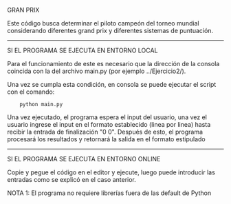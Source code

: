 GRAN PRIX

Este código busca determinar el piloto campeón del torneo mundial considerando diferentes grand prix y diferentes sistemas de puntuación.

_____________________________________________________________________________________________
SI EL PROGRAMA SE EJECUTA EN ENTORNO LOCAL

Para el funcionamiento de este es necesario que la dirección de la consola coincida con la del archivo main.py (por ejemplo ../Ejercicio2/).

Una vez se cumpla esta condición, en consola se puede ejecutar el script con el comando:

        python main.py

Una vez ejecutado, el programa espera el input del usuario, una vez el usuario ingrese el input en el formato establecido (linea por linea) hasta recibir la entrada de finalización "0 0". Después de esto, el programa procesará los resultados y retornará la salida en el formato estipulado

_____________________________________________________________________________________________
SI EL PROGRAMA SE EJECUTA EN ENTORNO ONLINE

Copie y pegue el código en el editor y ejecute, luego puede introducir las entradas como se explicó en el caso anterior.

NOTA 1: El programa no requiere librerías fuera de las default de Python
